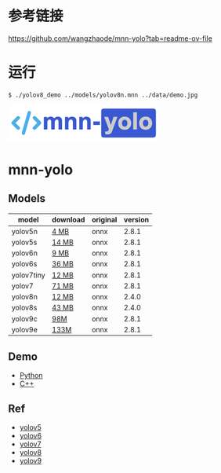 # 参考链接
https://github.com/wangzhaode/mnn-yolo?tab=readme-ov-file

# 运行
    $ ./yolov8_demo ../models/yolov8n.mnn ../data/demo.jpg

![mnn-yolo](resource/logo.png)

# mnn-yolo

## Models

|    model    |  download  |  original  | version |
|-------------|:-----------|:-----------|:--------|
| yolov5n | [4 MB](https://github.com/wangzhaode/mnn-yolo/releases/download/v1.0/yolov5n.mnn) | onnx | 2.8.1 |
| yolov5s | [14 MB](https://github.com/wangzhaode/mnn-yolo/releases/download/v1.0/yolov5s.mnn) | onnx | 2.8.1 |
| yolov6n | [9 MB](https://github.com/wangzhaode/mnn-yolo/releases/download/v1.0/yolov6n.mnn) | onnx | 2.8.1 |
| yolov6s | [36 MB](https://github.com/wangzhaode/mnn-yolo/releases/download/v1.0/yolov6s.mnn) | onnx | 2.8.1 |
| yolov7tiny | [12 MB](https://github.com/wangzhaode/mnn-yolo/releases/download/v1.0/yolov7tiny.mnn) | onnx | 2.8.1 |
| yolov7 | [71 MB](https://github.com/wangzhaode/mnn-yolo/releases/download/v1.0/yolov7.mnn) | onnx | 2.8.1 |
| yolov8n | [12 MB](https://github.com/wangzhaode/mnn-yolov8/releases/download/v1.0/yolov8n.mnn) | onnx | 2.4.0 |
| yolov8s | [43 MB](https://github.com/wangzhaode/mnn-yolov8/releases/download/v1.0/yolov8s.mnn) | onnx | 2.4.0 |
| yolov9c | [98M](https://github.com/wangzhaode/mnn-yolo/releases/download/v1.0/yolov9c.mnn) | onnx | 2.8.1 |
| yolov9e | [133M](https://github.com/wangzhaode/mnn-yolo/releases/download/v1.0/yolov9e.mnn) | onnx | 2.8.1 |


## Demo
- [Python](./python/)
- [C++](./cpp)

## Ref
- [yolov5](https://github.com/ultralytics/yolov5)
- [yolov6](https://github.com/meituan/YOLOv6)
- [yolov7](https://github.com/WongKinYiu/yolov7)
- [yolov8](https://github.com/ultralytics/ultralytics)
- [yolov9](https://github.com/WongKinYiu/yolov9)
